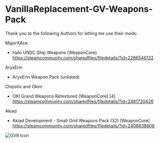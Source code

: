 # VanillaReplacement-GV-Weapons-Pack
 
Thank you to the following Authors for letting me use their mods:

MajorXAce 
- Halo UNSC Ship Weapons (WeaponCore) https://steamcommunity.com/sharedfiles/filedetails/?id=2286546132

AryxErin
- AryxErin Weapon Pack (unlisted)

Chipstix and Okim
- OKI Grand Weapons Retextured [WeaponCore] [4] https://steamcommunity.com/sharedfiles/filedetails/?id=2481720426

Akiad
- Akiad Development - Small Grid Weapons Pack (32) [WeaponCore] https://steamcommunity.com/sharedfiles/filedetails/?id=2408838606

![GV8 Icon](https://user-images.githubusercontent.com/62247634/121646030-1bf37080-ca52-11eb-929e-740a6511afc5.png)
